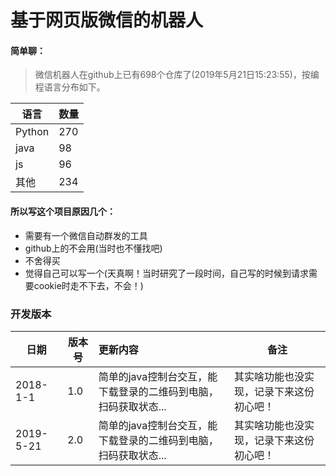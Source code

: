 # 基于网页版微信的机器人

#### 简单聊：
> 微信机器人在github上已有698个仓库了(2019年5月21日15:23:55)，按编程语言分布如下。

语言 | 数量
-------------|------------
Python|270
java|98
js|96
其他|234

#### 所以写这个项目原因几个：

+ 需要有一个微信自动群发的工具
+ github上的不会用(当时也不懂找吧)
+ 不舍得买
+ 觉得自己可以写一个(天真啊！当时研究了一段时间，自己写的时候到请求需要cookie时走不下去，不会！)


### 开发版本

日期 | 版本号 | 更新内容 | 备注
---------------------------|-----------|:------------------------------|----------
2018-1-1      | 1.0       |简单的java控制台交互，能下载登录的二维码到电脑，扫码获取状态...|其实啥功能也没实现，记录下来这份初心吧！
2019-5-21     | 2.0       |简单的java控制台交互，能下载登录的二维码到电脑，扫码获取状态...|其实啥功能也没实现，记录下来这份初心吧！
